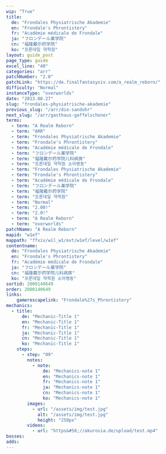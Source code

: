```yaml
---
wip: "True"
title:
  de: "Frondales Physiatrische Akademie"
  en: "Frondale's Phrontistery"
  fr: "Académie médicale de Frondale"
  ja: "フロンデール薬学院"
  cn: "福隆戴尔药学院"
  ko: "프론데일 약학원"
layout: guide_post
page_type: guide
excel_line: "40"
categories: "arr"
patchNumber: "2.0"
patchLink: "https://de.finalfantasyxiv.com/a_realm_reborn/"
difficulty: "Normal"
instanceType: "overworlds"
date: "2013.08.27"
slug: "frondales-physiatrische-akademie"
previous_slug: "/arr/die-sanduhr"
next_slug: "/arr/gasthaus-gaffelschoner"
terms:
  - term: "A Realm Reborn"
  - term: "ARR"
  - term: "Frondales Physiatrische Akademie"
  - term: "Frondale's Phrontistery"
  - term: "Académie médicale de Frondale"
  - term: "フロンデール薬学院"
  - term: "福隆戴尔药学院儿科病房"
  - term: "프론데일 약학원 소아병동"
  - term: "Frondales Physiatrische Akademie"
  - term: "Frondale's Phrontistery"
  - term: "Académie médicale de Frondale"
  - term: "フロンデール薬学院"
  - term: "福隆戴尔药学院"
  - term: "프론데일 약학원"
  - term: "Normal"
  - term: "2.00!"
  - term: "2.0!"
  - term: "A Realm Reborn"
  - term: "overworlds"
patchName: "A Realm Reborn"
mapid: "w1ef"
mappath: "ffxiv/wil_w1/evt/w1ef/level/w1ef"
contentname:
  de: "Frondales Physiatrische Akademie"
  en: "Frondale's Phrontistery"
  fr: "Académie médicale de Frondale"
  ja: "フロンデール薬学院"
  cn: "福隆戴尔药学院儿科病房"
  ko: "프론데일 약학원 소아병동"
sortid: 2000140649
order: 2000140649
links:
    gamerescapelink: "Frondale%27s_Phrontistery"
mechanics:
  - title:
      de: "Mechanic-Title 1"
      en: "Mechanic-Title 1"
      fr: "Mechanic-Title 1"
      ja: "Mechanic-Title 1"
      cn: "Mechanic-Title 1"
      ko: "Mechanic-Title 1"
    steps:
      - step: "09"
        notes:
          - note:
              de: "Mechanics-note 1"
              en: "Mechanics-note 1"
              fr: "Mechanics-note 1"
              ja: "Mechanics-note 1"
              cn: "Mechanics-note 1"
              ko: "Mechanics-note 1"
        images:
          - url: "/assets/img/test.jpg"
            alt: "/assets/img/test.jpg"
            height: "250px"
        videos:
          - url: "https&#58;//akurosia.de/upload/test.mp4"
bosses:
adds:
---
```


